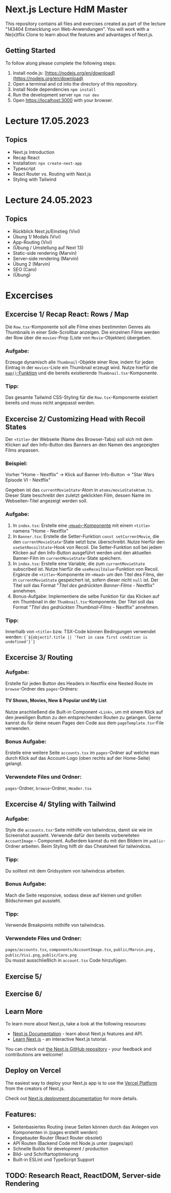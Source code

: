 # Next.js Lecture HdM Master
This repository contains all files and exercises created as part of the lecture "143404 Entwicklung von Web-Anwendungen". You will work with a Ne(x)tflix Clone to learn about the features and advantages of Next.js.

## Getting Started
To follow along please complete the following steps:

1. Install node.js: [https://nodejs.org/en/download](https://nodejs.org/en/download)
2. Open a terminal and cd into the directory of this repository.
3. Install Node dependencies ```npm install```
4. Run the development server ```npm run dev```
5. Open [https://localhost:3000](https://localhost:3000) with your browser.

# Lecture 17.05.2023
## Topics
- Next.js Introduction
- Recap React
- Installation: ```npx create-next-app```
- Typescript
- React Router vs. Routing with Next.js
- Styling with Tailwind

# Lecture 24.05.2023
## Topics
- Rückblick Next.js/Einstieg (Vivi)
- Übung 1/ Modals (Vivi)
- App-Routing (Vivi)
- (Übung / Umstellung auf Next 13)
- Static-side rendering (Marvin)
- Server-side rendering (Marvin)
- Übung 2 (Marvin)
- SEO (Caro)
- (Übung)


# Excercises

## Excercise 1/ Recap React: Rows / Map
Die ```Row.tsx```-Komponente soll alle Filme eines bestimmten Genres als Thumbnails in einer Side-Scrollbar anzeigen. Die einzelnen Filme werden der Row über die ```movies```-Prop (Liste von ```Movie```-Objekten) übergeben. 

### Aufgabe:
Erzeuge dynamisch alle ```Thumbnail```-Objekte einer Row, indem für jeden Eintrag in der ```movies```-Liste ein Thumbnail erzeugt wird. Nutze hierfür die [```map()```-Funktion](https://react.dev/reference/react/Children#children-map) und die bereits existierende ```Thumbnail.tsx```-Komponente.

### Tipp: 
Das gesamte Tailwind CSS-Styling für die ```Row.tsx```-Komponente existiert bereits und muss nicht angepasst werden.

## Excercise 2/ Customizing Head with Recoil States
Der ```<title>``` der Webseite (Name des Browser-Tabs) soll sich mit dem Klicken auf den Info-Button des Banners an den Namen des angezeigten Films anpassen. 

### Beispiel: 
Vorher "Home - Nextflix" -> Klick auf Banner Info-Button -> "Star Wars Episode VI - Nextflix"

Gegeben ist das ```currentMovieState```-Atom in ```atoms/movieStateAtom.ts```. Dieser State beschreibt den zuletzt geklickten Film, dessen Name im Webseiten-Titel angezeigt werden soll.

### Aufgabe:
1. In ```index.tsx```: 
Erstelle eine [```<Head>```-Komponente](https://nextjs.org/docs/pages/api-reference/components/head) mit einem ```<title>``` namens 
"Home - Nextflix" 
2. In ```Banner.tsx```:
Erstelle die  Setter-Funktion ```const setCurrentMovie```, die den ```currentMovieState```-State setzt bzw. überschreibt. Nutze hierfür den ```useSetRecoilState```-Hook von Recoil.
Die Setter-Funktion soll bei jedem Klicken auf den Info-Button ausgeführt werden und den aktuellen Banner-Film im ```currentMovieState```-State speichern.
3. In ```index.tsx```:
Erstelle eine Variable, die zum ```currentMovieState``` subscribed ist. Nutze hierfür die ```useRecoilValue```-Funktion von Recoil.
Ergänze die ```<title>```-Komponente im ```<Head>``` um den Titel des Films, der in ```currentMovieState``` gespeichert ist, sofern dieser nicht ```null``` ist. Der Titel soll das Format "*Titel des gedrückten Banner-Films* - Nextflix" annehmen.
4. Bonus-Aufgabe:
Implementiere die selbe Funktion für das Klicken auf ein Thumbnail in der ```Thumbnail.tsx```-Komponente. Der Titel soll das Format "*Titel des gedrückten Thumbnail-Films* - Nextflix" annehmen.
 
### Tipp: 
Innerhalb von ```<title>``` bzw. TSX-Code können Bedingungen verwendet werden:
```{`${object1?.title || 'Text in case first condition is undefined'}`} ```

## Excercise 3/ Routing

### Aufgabe:
Erstelle für jeden Button des Headers in Nextflix eine Nested Route im ```browse```-Ordner des ```pages```-Ordners: ​
#### TV Shows, Movies, New & Popular und My List​

Nutze anschließend die Built-in Component ```<Link>```, um mit einem Klick auf den jeweiligen Button zu den entsprechenden Routen zu gelangen. Gerne kannst du für deine neuen Pages den Code aus dem ```pageTemplate.tsx```-File verwenden.​

### Bonus Aufgabe:
Erstelle eine weitere Seite ```accounts.tsx``` im ```pages```-Ordner auf welche man durch Klick auf das Account-Logo (oben rechts auf der Home-Seite) gelangt.​

### Verwendete Files und Ordner:
```pages```-Ordner, ```browse```-Ordner, ```Header.tsx```

## Excercise 4/ Styling with Tailwind

### Aufgabe:
Style die ```accounts.tsx```-Seite mithilfe von tailwindcss, damit sie wie im Screenshot aussieht.
Verwende dafür den bereits vorbereiteten ```AccountImage``` – Component. Außerdem kannst du mit den Bildern im ```public```-Ordner arbeiten. Beim Styling hilft dir das Cheatsheet für tailwindcss. 
### Tipp:
Du solltest mit dem Gridsystem von tailwindcss arbeiten.

### Bonus Aufgabe: 
Mach die Seite responsive, sodass diese auf kleinen und großen Bildschirmen gut aussieht. 
### Tipp: 
Verwende Breakpoints mithilfe von tailwindcss.

### Verwendete Files und Ordner:
```pages/accounts.tsx```, ```components/AccountImage.tsx```, ```public/Marvin.png``` , ```public/Vivi.png```, ```public/Caro.png```   
Du musst ausschließlich in ```account.tsx``` Code hinzufügen.

## Exercise 5/

## Exercise 6/

## Learn More

To learn more about Next.js, take a look at the following resources:

- [Next.js Documentation](https://nextjs.org/docs) - learn about Next.js features and API.
- [Learn Next.js](https://nextjs.org/learn) - an interactive Next.js tutorial.

You can check out [the Next.js GitHub repository](https://github.com/vercel/next.js/) - your feedback and contributions are welcome!

## Deploy on Vercel

The easiest way to deploy your Next.js app is to use the [Vercel Platform](https://vercel.com/new?utm_medium=default-template&filter=next.js&utm_source=create-next-app&utm_campaign=create-next-app-readme) from the creators of Next.js.

Check out [Next.js deployment documentation](https://nextjs.org/docs/deployment) for more details.

## Features:
- Seitenbasiertes Routing (neue Seiten können durch das Anlegen von Komponenten in /pages erstellt werden)
- Eingebauter Router (React Router obsolet)
- API Routen (Backend Code mit Node.js unter /pages/api)
- Schnelle Builds für development / production 
- Bild- und Schriftartoptimierung
- Built-in ESLint und TypeScript Support

## TODO: Research React, ReactDOM, Server-side Rendering
